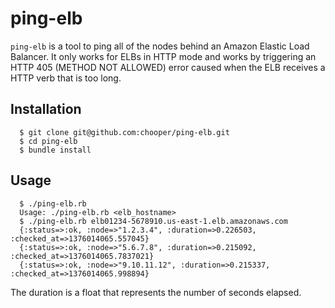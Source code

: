 # ping-elb

`ping-elb` is a tool to ping all of the nodes behind an Amazon Elastic
Load Balancer. It only works for ELBs in HTTP mode and works by
triggering an HTTP 405 (METHOD NOT ALLOWED) error caused when the ELB
receives a HTTP verb that is too long.

## Installation

```
  $ git clone git@github.com:chooper/ping-elb.git
  $ cd ping-elb
  $ bundle install
```

## Usage

```
  $ ./ping-elb.rb
  Usage: ./ping-elb.rb <elb_hostname>
  $ ./ping-elb.rb elb01234-5678910.us-east-1.elb.amazonaws.com
  {:status=>:ok, :node=>"1.2.3.4", :duration=>0.226503, :checked_at=>1376014065.557045}
  {:status=>:ok, :node=>"5.6.7.8", :duration=>0.215092, :checked_at=>1376014065.7837021}
  {:status=>:ok, :node=>"9.10.11.12", :duration=>0.215337, :checked_at=>1376014065.998894}
```

The duration is a float that represents the number of seconds elapsed.
